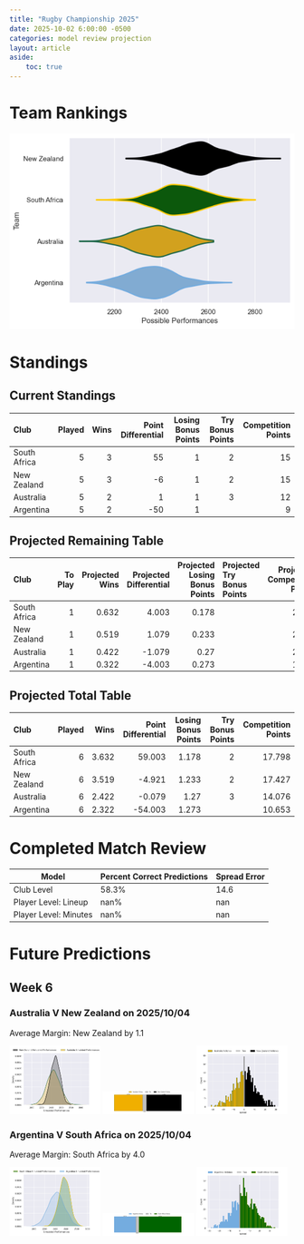 ```yaml
---  
title: "Rugby Championship 2025"  
date: 2025-10-02 6:00:00 -0500  
categories: model review projection  
layout: article  
aside:  
    toc: true  
---
```

# Team Rankings


![Club Rankings](plots/rankings_Rugby_Championship_2025.png)
# Standings

## Current Standings


| Club         |   Played |   Wins |   Point Differential |   Losing Bonus Points |   Try Bonus Points |   Competition Points |
|:-------------|---------:|-------:|---------------------:|----------------------:|-------------------:|---------------------:|
| South Africa |        5 |      3 |                   55 |                     1 |                  2 |                   15 |
| New Zealand  |        5 |      3 |                   -6 |                     1 |                  2 |                   15 |
| Australia    |        5 |      2 |                    1 |                     1 |                  3 |                   12 |
| Argentina    |        5 |      2 |                  -50 |                     1 |                    |                    9 |



## Projected Remaining Table


| Club         |   To Play |   Projected Wins |   Projected Differential |   Projected Losing Bonus Points | Projected Try Bonus Points   |   Projected Competition Points |
|:-------------|----------:|-----------------:|-------------------------:|--------------------------------:|:-----------------------------|-------------------------------:|
| South Africa |         1 |            0.632 |                    4.003 |                           0.178 |                              |                          2.798 |
| New Zealand  |         1 |            0.519 |                    1.079 |                           0.233 |                              |                          2.427 |
| Australia    |         1 |            0.422 |                   -1.079 |                           0.27  |                              |                          2.076 |
| Argentina    |         1 |            0.322 |                   -4.003 |                           0.273 |                              |                          1.653 |



## Projected Total Table


| Club         |   Played |   Wins |   Point Differential |   Losing Bonus Points |   Try Bonus Points |   Competition Points |
|:-------------|---------:|-------:|---------------------:|----------------------:|-------------------:|---------------------:|
| South Africa |        6 |  3.632 |               59.003 |                 1.178 |                  2 |               17.798 |
| New Zealand  |        6 |  3.519 |               -4.921 |                 1.233 |                  2 |               17.427 |
| Australia    |        6 |  2.422 |               -0.079 |                 1.27  |                  3 |               14.076 |
| Argentina    |        6 |  2.322 |              -54.003 |                 1.273 |                    |               10.653 |



# Completed Match Review


| Model | Percent Correct Predictions | Spread Error |
| ------ | ------ | ------ |
| Club Level | 58.3% | 14.6 |
| Player Level: Lineup | nan% | nan |
| Player Level: Minutes | nan% | nan |


# Future Predictions

## Week 6

### Australia V New Zealand on 2025/10/04


Average Margin: New Zealand by 1.1

<p float="left">
<img src="plots\2025-10-04-Australia_V_NewZealand_performances.png" width="32%" />
<img src="plots\2025-10-04-Australia_V_NewZealand_resultbar.png" width="32%" />
<img src="plots\2025-10-04-Australia_V_NewZealand_spreads.png" width="32%" />
</p>

### Argentina V South Africa on 2025/10/04


Average Margin: South Africa by 4.0

<p float="left">
<img src="plots\2025-10-04-Argentina_V_SouthAfrica_performances.png" width="32%" />
<img src="plots\2025-10-04-Argentina_V_SouthAfrica_resultbar.png" width="32%" />
<img src="plots\2025-10-04-Argentina_V_SouthAfrica_spreads.png" width="32%" />
</p>
